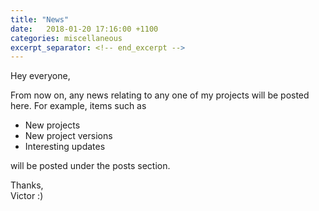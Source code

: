 ```yaml
---
title: "News"
date:   2018-01-20 17:16:00 +1100
categories: miscellaneous
excerpt_separator: <!-- end_excerpt -->
---
```


Hey everyone,

From now on, any news relating to any one of my projects will be posted here.<!-- end_excerpt --> For example, items such as
- New projects
- New project versions
- Interesting updates

will be posted under the posts section.

Thanks,<br />
Victor :)
